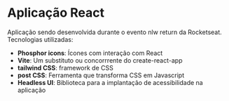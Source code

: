 # Aplicação React
Aplicação sendo desenvolvida durante o evento nlw return da Rocketseat.
Tecnologias utilizadas:

- **Phosphor icons**: Ícones com interação com React
- **Vite**: Um substituto ou concorrrente do create-react-app
- **tailwind CSS**: framework de CSS
- **post CSS**: Ferramenta que transforma CSS em Javascript
- **Headless UI**: Biblioteca para a implantação de acessibilidade na aplicação